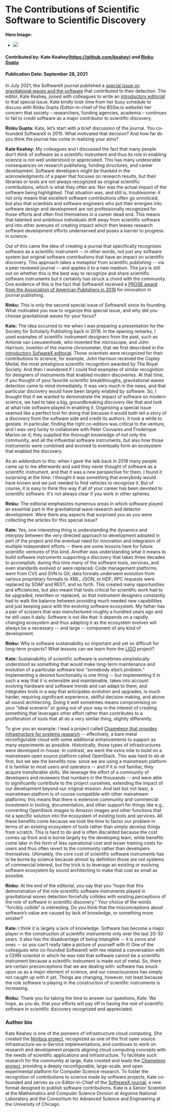 
# The Contributions of Scientific Software to Scientific Discovery

**Hero Image:**

 - <img src='https://github.com/betterscientificsoftware/bssw.io/blob/master/images/Blog_2109_SX_OmicronA.png' />

#### Contributed by: Kate Keahey(https://github.com/keahey) and [Rinku Gupta](https://github.com/rinkug) 
#### Publication Date: September 28, 2021

In July 2021, the SoftwareX journal published a [special issue on gravitational waves and the software](https://www.sciencedirect.com/journal/softwarex/special-issue/103XKC9DRLV) that contributed to their detection. The editor, Kate Keahey, joined with colleagues to write an [introductory editorial](https://www.sciencedirect.com/science/article/pii/S2352711021000601) to that special issue. Kate kindly took time from her busy schedule to discuss with Rinku Gupta (Editor-in-chief of the BSSw.io website) her concern that society – researchers, funding agencies, academia – continues to fail to credit software as a major contributor to scientific discovery. 

**Rinku Gupta:** Kate, let’s start with a brief discussion of the journal. You co-founded SoftwareX in 2015. What motivated that decision?  And how far do you think the journal has come in realizing your aims?

**Kate Keahey:** My colleagues and I discussed the fact that many people don’t think of software as a scientific instrument and thus its role in enabling science is not well understood or appreciated. This has many undesirable consequences on research publishing, funding structures, and career development.  Software developers might be thanked in the acknowledgments of a paper that focuses on research results, but their libraries or tools are not always recognized as original scientific contributions, which is what they often are. Nor was the actual impact of the software being highlighted. That situation was, and still is, troublesome: it not only means that excellent software contributions often go unnoticed, but also that scientists and software engineers who put their energies into software design and development are not professionally recognized for those efforts and often find themselves in a career dead end. This means that talented and ambitious individuals drift away from scientific software and into other avenues of creating impact which then leaves research software development efforts underserved and poses a barrier to progress in science. 

Out of this came the idea of creating a journal that specifically recognizes software as a scientific instrument -- in other words, not just any software system but original software contributions that have an impact on scientific discovery. This approach takes a metaphor from scientific publishing -- via a peer reviewed journal -- and applies it to a new medium. The jury is still out on whether this is the best way to recognize and share scientific software instruments but it certainly has struck a chord with the community. One evidence of this is the fact that SoftwareX received a [PROSE award from the Association of American Publishers in 2016](https://proseawards.com/winners/2016-award-winners/) for innovation in journal publishing.

**Rinku:** This is only the second special issue of SoftwareX since its founding. What motivated you now to organize this special issue, and why did you choose gravitational waves for your focus?

**Kate:** The idea occurred to me when I was preparing a presentation for the Society for Scholarly Publishing back in 2018. In the opening remarks, I used examples of scientific instrument designers from the past, such as Antonie van Leeuwenhoek, who invented the microscope, and John Harrison, inventor of the marine chronometer, that we first described in the [introductory SofwareX editorial](https://www.sciencedirect.com/science/article/pii/S2352711015000072). Those scientists were recognized for their contributions to science; for example, John Harrison received the Copley Medal, the most prestigious scientific recognition awarded by The Royal Society. And then I wondered if I could find examples of similar recognition for designers of instruments that enabled modern discoveries. At that time, if you thought of your favorite scientific breakthroughs, gravitational waves detection came to mind immediately. It was very much in the news, and that particular discovery would have been largely enabled by software. So, I thought that if we wanted to demonstrate the impact of software on modern science, we had to take a big, groundbreaking discovery like that and look at what role software played in enabling it. Organizing a special issue seemed like a perfect tool for doing that because it would both tell a story of a discovery from the software side and credit its authors. It took a while to gestate. In particular, finding the right co-editors was critical to the venture, and I was very lucky to collaborate with Peter Couvares and Frederique Marion on it; they supplied the thorough knowledge of not only the community, and all the influential software instruments, but also how those instruments were combined and evolved to eventually form an ecosystem that enabled the discovery. 

As an addendum to this: when I gave the talk back in 2018 many people came up to me afterwards and said they never thought of software as a scientific instrument, and that it was a new perspective for them. I found it surprising at the time: I thought it was something that everybody would have known and we just needed to find vehicles to recognize it. But of course, it is easy to think this way if all of your career has been devoted to scientific software. It's not always clear if you work in other spheres.  

**Rinku:** The editorial emphasizes numerous areas in which software played an essential part in the gravitational wave research and detector development. Were there any aspects that surprised you as you were collecting the articles for this special issue?

**Kate:** Yes, one interesting thing is understanding the dynamics and interplay between the very directed approach to development adopted in part of the project and the eventual need for innovation and integration of multiple independent efforts -- there are some lessons here for future scientific ventures of this kind. Another was understanding what it means to build software instruments supporting a discovery that takes three decades to accomplish; during this time many of the software tools, services, and even standards evolved or were replaced. Code management platforms went from CVS and SVN to Git; data formats underwent evolution from various proprietary formats to XML, JSON, or HDF; RPC requests were replaced by SOAP and REST, and so forth. This created many opportunities and efficiencies, but also meant that tools critical for scientific work had to be upgraded, rewritten or replaced, so that instrument designers constantly had to walk the balance between providing much needed new capabilities and just keeping pace with the evolving software ecosystem. My father has a pair of scissors that was manufactured roughly a hundred years ago and he still uses it daily. Software is not like that: it depends on a rapidly changing ecosystem and thus adapting it as the ecosystem evolves will always be a necessary -- and large -- component of any kind of development. 

**Rinku:** Why is software sustainability so important and yet so difficult for long-term projects? What lessons can we learn from the [LIGO](https://www.ligo.caltech.edu/) project?

**Kate:** Sustainability of scientific software is sometimes simplistically understood as something that would make long-term maintenance and evolution of a particular software tool “somebody else’s problem.” Implementing a desired functionality is one thing -- but implementing it in such a way that it is extensible and maintainable, takes into account evolving hardware and software trends and can adapt to them, and integrates tools in a way that anticipates evolution and upgrades, is much harder, requiring significant experience, skillful decision making, and above all sound architecting. Doing it well sometimes means compromising on your “ideal scenario” or going out of your way in the interest of creating something that leverages other effort rather than contributes to a proliferation of tools that all do a very similar thing, slightly differently. 

To give you an example: I lead a project called [Chameleon that provides infrastructure for systems research](https://www.chameleoncloud.org/) -- effectively, a bare metal reconfigurable cloud with some additional enhancements to support as many experiments as possible. Historically, those types of infrastructures were developed in-house. In contrast, we went the extra mile to build on a mainstream open source platform called OpenStack. This was hard to do at first, but we see the benefits now: since we are using a mainstream platform it is familiar to most users and operators -- and if it is not familiar, they acquire transferable skills. We leverage the effort of a community of developers and reviewers that numbers in the thousands -- and were able to significantly contribute to the project ourselves, extending the impact of our development beyond our original mission. And last but not least, a mainstream platform is of course compatible with other mainstream platforms; this means that there is extensive community and commercial investment in tooling, documentation, and other support for things like e.g., converting OpenStack images to Amazon images and other functions that tie a specific solution into the ecosystem of existing tools and services. All these benefits come because we took the time to factor our problem in terms of an existing ecosystem of tools rather than simply develop things from scratch. This is hard to do and is often discarded because the cost comes up front and is borne largely by the developing team, while benefits come later in the form of less operational cost and lesser training costs for users and thus often revert to the community rather than developers themselves. Ultimately, the core cost of scientific software instruments has to be borne by science because almost by definition those are not systems of commercial interest, but the trick is to leverage an existing or evolving software ecosystem by sound architecting to make that cost as small as possible. 

**Rinku:** At the end of the editorial, you say that you “hope that this demonstration of the role scientific software instruments played in gravitational waves detection forcefully collides with existing perceptions of the role of software in scientific discovery.” Your choice of the words “forcibly collide” is interesting. Do you think that the misconceptions about software’s value are caused by lack of knowledge, or something more sinister?

**Kate:**  I think it is largely a lack of knowledge. Software has become a major player in the construction of scientific instruments only over the last 20-30 years. It also has the disadvantage of being intangible -- it is zeros and ones -- so you can’t really take a picture of yourself with it!  One of the colleagues who co-founded SoftwareX with me related a conversation with a CERN scientist in which he was told that software cannot be a scientific instrument because a scientific instrument is made out of metal. So, there are certain preconceptions that we are dealing with: software has snuck upon us as a major element of science, and our consciousness has simply not caught up with it yet. Things are changing, however, not least because the role software is playing in the construction of scientific instruments is increasing. 

**Rinku:** Thank you for taking the time to answer our questions, Kate. We hope, as you do, that your efforts will pay off in having the role of scientific software in scientific discovery recognized and appreciated.

### Author bio
Kate Keahey is one of the pioneers of infrastructure cloud computing. She created the [Nimbus project](https://www.nimbusproject.org/), recognized as one of the first open source Infrastructure-as-a-Service implementations, and continues to work on research and development projects aligning cloud computing concepts with the needs of scientific applications and infrastructure. To facilitate such research for the community at large, Kate created and leads the [Chameleon project](https://www.chameleoncloud.org/), providing a deeply reconfigurable, large-scale, and open experimental platform for Computer Science research. To foster the recognition of contributions to science made by software projects, Kate co-founded and serves as co-Editor-in-Chief of the [SoftwareX journal](https://www.journals.elsevier.com/softwarex), a new format designed to publish software contributions. Kate is a Senior Scientist at the Mathematics and Computer Science Division at Argonne National Laboratory and the Consortium for Advanced Science and Engineering at the University of Chicago.

<!---
Publish: yes
Pinned: no
Topics: Software Engineering
RSS update: 2021-09-28
--->
